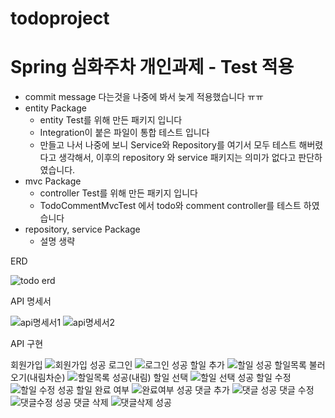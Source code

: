 # todoproject

# Spring 심화주차 개인과제 - Test 적용
- commit message 다는것을 나중에 봐서 늦게 적용했습니다 ㅠㅠ
- entity Package
  - entity Test를 위해 만든 패키지 입니다
  - Integration이 붙은 파일이 통합 테스트 입니다
  - 만들고 나서 나중에 보니 Service와 Repository를 여기서 모두 테스트 해버렸다고 생각해서,
    이후의 repository 와 service 패키지는 의미가 없다고 판단하였습니다.
- mvc Package
  - controller Test를 위해 만든 패키지 입니다
  - TodoCommentMvcTest 에서 todo와 comment controller를 테스트 하였습니다
- repository, service Package
  - 설명 생략 






ERD

![todo erd](https://github.com/wkdehf217/todoproject/assets/45251507/d89e8192-30f9-4a08-8e43-36cd5afd08a4)

API 명세서

![api명세서1](https://github.com/wkdehf217/todoproject/assets/45251507/cd6a8882-bbae-48d7-8636-0b607a604e66)
![api명세서2](https://github.com/wkdehf217/todoproject/assets/45251507/8fbbf15f-f8f6-4c87-896d-c1d3b1af6d0b)

API 구현

회원가입
![회원가입 성공](https://github.com/wkdehf217/todoproject/assets/45251507/7fda6684-9c2b-4470-868d-2116b6e55a1d)
로그인
![로그인 성공](https://github.com/wkdehf217/todoproject/assets/45251507/bfd39910-55f8-49c8-8be2-ba8d726df1c2)
할일 추가
![할일 성공](https://github.com/wkdehf217/todoproject/assets/45251507/1a276b2e-5558-4f2f-aaa5-a42c59bc08a3)
할일목록 불러오기(내림차순)
![할일목록 성공(내림)](https://github.com/wkdehf217/todoproject/assets/45251507/adaab587-5cd1-45be-8d1e-3bc3fd877081)
할일 선택
![할일 선택 성공](https://github.com/wkdehf217/todoproject/assets/45251507/293de0a1-8a8f-42f8-82df-52770e561756)
할일 수정
![할일 수정 성공](https://github.com/wkdehf217/todoproject/assets/45251507/5b9bb19d-3e54-4d76-afb6-cac0b19fe759)
할일 완료 여부
![완료여부 성공](https://github.com/wkdehf217/todoproject/assets/45251507/a5543ee0-edfa-494b-85a8-37af6ec0bd51)
댓글 추가
![댓글 성공](https://github.com/wkdehf217/todoproject/assets/45251507/104947f3-3e13-402f-a660-0e199ba92158)
댓글 수정
![댓글수정 성공](https://github.com/wkdehf217/todoproject/assets/45251507/1c92cf30-c8e3-4862-83b3-612ad62a0bfd)
댓글 삭제
![댓글삭제 성공](https://github.com/wkdehf217/todoproject/assets/45251507/96b534fe-d6a8-46d7-a6e4-e8941c2c2f0e)




